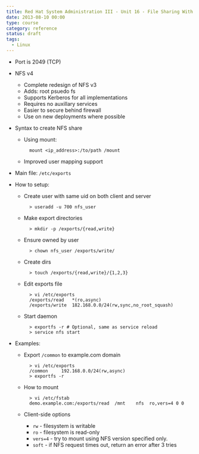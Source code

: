 ```yaml
---
title: Red Hat System Administration III - Unit 16 - File Sharing With NFS 
date: 2013-08-10 00:00
type: course
category: reference
status: draft
tags:
  - Linux
---
```


* Port is 2049 (TCP)

* NFS v4
    * Complete redesign of NFS v3
    * Adds: root psuedo fs
    * Supports Kerberos for all implementations
    * Requires no auxillary services
    * Easier to secure behind firewall
    * Use on new deployments where possible

* Syntax to create NFS share

    * Using mount:

            mount <ip_address>:/to/path /mount

    * Improved user mapping support 

* Main file: ```/etc/exports```

* How to setup:

    * Create user with same uid on both client and server

            > useradd -u 700 nfs_user

    * Make export directories 

            > mkdir -p /exports/{read,write}

    * Ensure owned by user

            > chown nfs_user /exports/write/

    * Create dirs 

            > touch /exports/{read,write}/{1,2,3}

    * Edit exports file

            > vi /etc/exports
            /exports/read   *(ro,async)
            /exports/write  182.168.0.0/24(rw,sync,no_root_squash) 

    * Start daemon

            > exportfs -r # Optional, same as service reload
            > service nfs start

* Examples:

    * Export ```/common``` to example.com domain

            > vi /etc/exports
            /common     192.168.0.0/24(rw,async)
            > exportfs -r

    * How to mount

            > vi /etc/fstab
            demo.example.com:/exports/read  /mnt    nfs  ro,vers=4 0 0

    * Client-side options

        * ```rw``` - filesystem is writable
        * ```ro``` - filesystem is read-only
        * ```vers=4``` - try to mount using NFS version specified only.
        * ```soft``` - if NFS request times out, return an error after 3 tries

